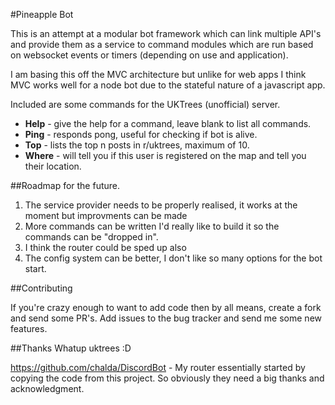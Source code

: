 #Pineapple Bot

 This is an attempt at a modular bot framework which can link multiple API's and provide them as a service to
 command modules which are run based on websocket events or timers (depending on use and application).

 I am basing this off the MVC architecture but unlike for web apps I think MVC works well for a node bot due to the
 stateful nature of a javascript app.

 Included are some commands for the UKTrees (unofficial) server.

 - **Help** - give the help for a command, leave blank to list all commands.
 - **Ping** - responds pong, useful for checking if bot is alive.
 - **Top** - lists the top n posts in r/uktrees, maximum of 10.
 - **Where** - will tell you if this user is registered on the map and tell you their location.

 ##Roadmap for the future.

 1. The service provider needs to be properly realised, it works at the moment but improvments can be made
 2. More commands can be written I'd really like to build it so the commands can be "dropped in".
 3. I think the router could be sped up also
 4. The config system can be better, I don't like so many options for the bot start.
 
 ##Contributing
 
 If you're crazy enough to want to add code then by all means, create a fork and send some PR's.
 Add issues to the bug tracker and send me some new features.
  
 ##Thanks
 Whatup uktrees :D
 
 https://github.com/chalda/DiscordBot - My router essentially started by copying the code from this project.
 So obviously they need a big thanks and acknowledgment.
 
 